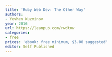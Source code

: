 ```yaml
---
title: 'Ruby Web Dev: The Other Way'
authors:
- Yevhen Kuzminov
year: 2016
url: https://leanpub.com/rwdtow
categories:
- free
prices: 'ebook: free minimum, $3.00 suggested'
editor: Self Published
---
```

